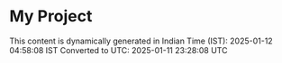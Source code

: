 # My Project

This content is dynamically generated in Indian Time (IST): 2025-01-12 04:58:08 IST
Converted to UTC: 2025-01-11 23:28:08 UTC
